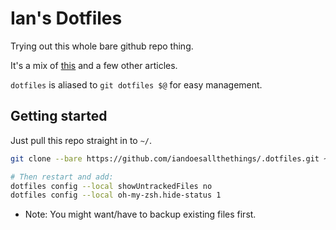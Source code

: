 # Ian's Dotfiles

Trying out this whole bare github repo thing. 

It's a mix of [this](https://d2weber.github.io/DougTyped/posts/dotfiles-under-control/) and a few other articles.

`dotfiles` is aliased to `git dotfiles $@` for easy management.

## Getting started
Just pull this repo straight in to `~/`. 

```bash
git clone --bare https://github.com/iandoesallthethings/.dotfiles.git ~/.dotfiles.git

# Then restart and add:
dotfiles config --local showUntrackedFiles no
dotfiles config --local oh-my-zsh.hide-status 1
```

* Note: You might want/have to backup existing files first.

